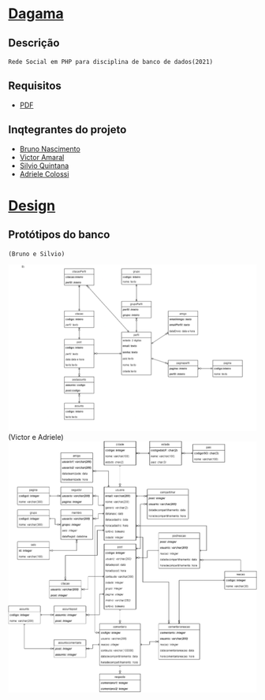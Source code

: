# [Dagama](https://dagama.herokuapp.com/)
## Descrição
    Rede Social em PHP para disciplina de banco de dados(2021)
## Requisitos
* [PDF](https://github.com/Chipskein/dagama/blob/main/lista9-projeto.pdf)
## Inqtegrantes do projeto
* [Bruno Nascimento](https://github.com/Chipskein)
* [Victor Amaral](https://github.com/VictorAmaral22)
* [Silvio Quintana](https://github.com/SilvioGQ)
* [Adriele Colossi](https://github.com/adrielecolossi)

# [Design](https://www.figma.com/file/WmCnbvOqMdXhFGvoKSXfjT/dagama.com?node-id=2%3A2)

## Protótipos do banco
    (Bruno e Silvio)
   ![Image of Silvao](https://github.com/Chipskein/dagama/blob/main/imgs/facebook_silvio.png)
    (Victor e Adriele) 
  ![Image of Sictor](https://github.com/Chipskein/dagama/blob/main/imgs/victor-adriele.png)
